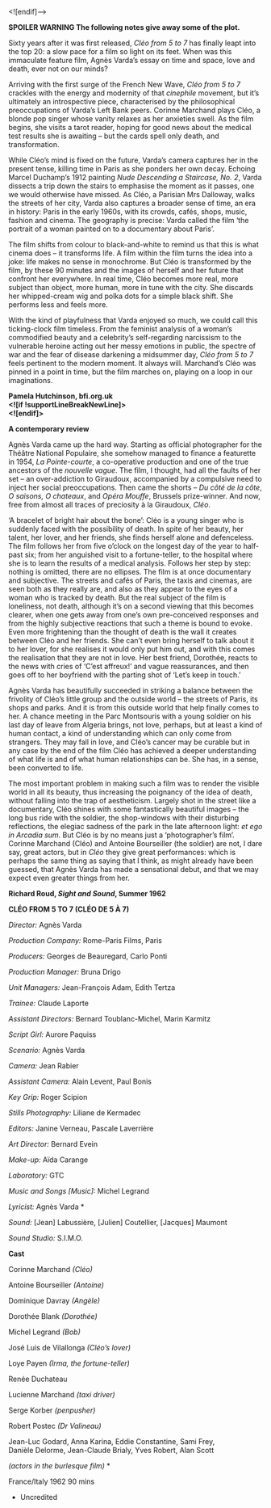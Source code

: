 <![endif]-->

**SPOILER WARNING The following notes give away some of the plot.**

Sixty years after it was first released, _Cléo from 5 to 7_ has finally leapt into the top 20: a slow pace for a film so light on its feet. When was this immaculate feature film, Agnès Varda’s essay on time and space, love and death, ever not on our minds?

Arriving with the first surge of the French New Wave, _Cléo from 5 to 7_ crackles with the energy and modernity of that _cinephile_ movement, but it’s ultimately an introspective piece, characterised by the philosophical preoccupations of Varda’s Left Bank peers. Corinne Marchand plays Cléo, a blonde pop singer whose vanity relaxes as her anxieties swell. As the film begins, she visits a tarot reader, hoping for good news about the medical test results she is awaiting – but the cards spell only death, and transformation.

While Cléo’s mind is fixed on the future, Varda’s camera captures her in the present tense, killing time in Paris as she ponders her own decay. Echoing Marcel Duchamp’s 1912 painting _Nude Descending a Staircase, No. 2_, Varda dissects a trip down the stairs to emphasise the moment as it passes, one we would otherwise have missed. As Cléo, a Parisian Mrs Dalloway, walks the streets of her city, Varda also captures a broader sense of time, an era in history: Paris in the early 1960s, with its crowds, cafés, shops, music, fashion and cinema. The geography is precise: Varda called the film ‘the portrait of a woman painted on to a documentary about Paris’.

The film shifts from colour to black-and-white to remind us that this is what cinema does – it transforms life. A film within the film turns the idea into a joke: life makes no sense in monochrome. But Cléo is transformed by the film, by these 90 minutes and the images of herself and her future that confront her everywhere. In real time, Cléo becomes more real, more subject than object, more human, more in tune with the city. She discards her whipped-cream wig and polka dots for a simple black shift. She performs less and feels more.

With the kind of playfulness that Varda enjoyed so much, we could call this ticking-clock film timeless. From the feminist analysis of a woman’s commodified beauty and a celebrity’s self-regarding narcissism to the vulnerable heroine acting out her messy emotions in public, the spectre of war and the fear of disease darkening a midsummer day, _Cléo from 5 to 7_ feels pertinent to the modern moment. It always will. Marchand’s Cléo was pinned in a point in time, but the film marches on, playing on a loop in our imaginations.

**Pamela Hutchinson, bfi.org.uk  
<![if !supportLineBreakNewLine]>  
<![endif]>**

**A contemporary review**

Agnès Varda came up the hard way. Starting as official photographer for the Théâtre National Populaire, she somehow managed to finance a featurette in 1954, _La Pointe-courte_, a co-operative production and one of the true ancestors of the _nouvelle vague_. The film, I thought, had all the faults of her set – an over-addiction to Giraudoux, accompanied by a compulsive need to inject her social preoccupations. Then came the shorts – _Du côté de la côte_,  
_O saisons, O chateaux_, and _Opéra Mouffe_, Brussels prize-winner. And now, free from almost all traces of preciosity à la Giraudoux, _Cléo_.

‘A bracelet of bright hair about the bone’: Cléo is a young singer who is suddenly faced with the possibility of death. In spite of her beauty, her talent, her lover, and her friends, she finds herself alone and defenceless. The film follows her from five o’clock on the longest day of the year to half-past six; from her anguished visit to a fortune-teller, to the hospital where she is to learn the results of a medical analysis. Follows her step by step: nothing is omitted, there are no ellipses. The film is at once documentary and subjective. The streets and cafés of Paris, the taxis and cinemas, are seen both as they really are, and also as they appear to the eyes of a woman who is tracked by death. But the real subject of the film is loneliness, not death, although it’s on a second viewing that this becomes clearer, when one gets away from one’s own pre-conceived responses and from the highly subjective reactions that such a theme is bound to evoke. Even more frightening than the thought of death is the wall it creates between Cléo and her friends. She can’t even bring herself to talk about it to her lover, for she realises it would only put him out, and with this comes the realisation that they are not in love. Her best friend, Dorothée, reacts to the news with cries of ‘C’est affreux!’ and vague reassurances, and then goes off to her boyfriend with the parting shot of ‘Let’s keep in touch.’

Agnès Varda has beautifully succeeded in striking a balance between the frivolity of Cléo’s little group and the outside world – the streets of Paris, its shops and parks. And it is from this outside world that help finally comes to her. A chance meeting in the Parc Montsouris with a young soldier on his last day of leave from Algeria brings, not love, perhaps, but at least a kind of human contact, a kind of understanding which can only come from strangers. They may fall in love, and Cléo’s cancer may be curable but in any case by the end of the film Cléo has achieved a deeper understanding of what life is and of what human relationships can be. She has, in a sense, been converted to life.

The most important problem in making such a film was to render the visible world in all its beauty, thus increasing the poignancy of the idea of death, without falling into the trap of aestheticism. Largely shot in the street like a documentary, Cléo shines with some fantastically beautiful images – the long bus ride with the soldier, the shop-windows with their disturbing reflections, the elegiac sadness of the park in the late afternoon light: _et ego in Arcadia sum_. But Cléo is by no means just a ‘photographer’s film’. Corinne Marchand (Cléo) and Antoine Bourseiller (the soldier) are not, I dare say, great actors, but in _Cléo_ they give great performances: which is perhaps the same thing as saying that I think, as might already have been guessed, that Agnès Varda has made a sensational debut, and that we may expect even greater things from her.

**Richard Roud, _Sight and Sound_, Summer 1962**

**CLÉO FROM 5 TO 7 (CLÉO DE 5 À 7)**

_Director:_ Agnès Varda

_Production Company:_ Rome-Paris Films, Paris

_Producers:_ Georges de Beauregard, Carlo Ponti

_Production Manager:_ Bruna Drigo

_Unit Managers:_ Jean-François Adam, Edith Tertza

_Trainee:_ Claude Laporte

_Assistant Directors:_ Bernard Toublanc-Michel, Marin Karmitz

_Script Girl:_ Aurore Paquiss

_Scenario:_ Agnès Varda

_Camera:_ Jean Rabier

_Assistant Camera:_ Alain Levent, Paul Bonis

_Key Grip:_ Roger Scipion

_Stills Photography:_ Liliane de Kermadec

_Editors:_ Janine Verneau, Pascale Laverrière

_Art Director:_ Bernard Evein

_Make-up:_ Aïda Carange

_Laboratory:_ GTC

_Music and Songs [Music]:_ Michel Legrand

_Lyricist:_ Agnès Varda *

_Sound:_ [Jean] Labussière, [Julien] Coutellier, [Jacques] Maumont

_Sound Studio:_ S.I.M.O.

**Cast**

Corinne Marchand _(Cléo)_

Antoine Bourseiller _(Antoine)_

Dominique Davray _(Angèle)_

Dorothée Blank _(Dorothée)_

Michel Legrand _(Bob)_

José Luis de Vilallonga _(Cléo’s lover)_

Loye Payen _(Irma, the fortune-teller)_

Renée Duchateau

Lucienne Marchand _(taxi driver)_

Serge Korber _(penpusher)_

Robert Postec _(Dr Valineau)_

Jean-Luc Godard, Anna Karina, Eddie Constantine, Sami Frey,  
Danièle Delorme, Jean-Claude Brialy, Yves Robert, Alan Scott

_(actors in the burlesque film)_ *

France/Italy 1962
90 mins

* Uncredited
<!--stackedit_data:
eyJoaXN0b3J5IjpbLTE1MDUwMjMwNzNdfQ==
-->